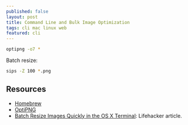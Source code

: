 ```yaml
---
published: false
layout: post
title: Command Line and Bulk Image Optimization
tags: cli mac linux web
featured: cli
---
```


```bash
optipng -o7 *
```

Batch resize:
```bash
sips -Z 100 *.png
```

## Resources

- [Homebrew]
- [OptiPNG]
- [Batch Resize Images Quickly in the OS X Terminal]: Lifehacker article.

[Homebrew]: https://brew.sh/
[OptiPNG]: http://optipng.sourceforge.net/
[Batch Resize Images Quickly in the OS X Terminal]: https://lifehacker.com/5962420/batch-resize-images-quickly-in-the-os-x-terminal
[How to Batch Rename Files on Mac OS X Easily from Finder]: http://osxdaily.com/2015/05/28/batch-rename-files-mac-os-x-finder/